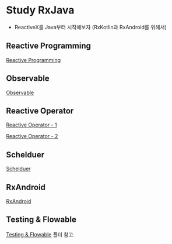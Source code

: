 # Study RxJava

- ReactiveX를 Java부터 시작해보자 (RxKotlin과 RxAndroid를 위해서)

## Reactive Programming

[Reactive Programming](https://github.com/KRMKGOLD/RxJava-Study/tree/master/src/main/java/Reactive_Programming)

## Observable

[Observable](https://github.com/KRMKGOLD/RxJava-Study/tree/master/src/main/java/Observable)

## Reactive Operator

[Reactive Operator - 1](https://github.com/KRMKGOLD/RxJava-Study/tree/master/src/main/java/Reactive_Operator_1)

[Reactive Operator - 2](https://github.com/KRMKGOLD/RxJava-Study/tree/master/src/main/java/Reactive_Operator_2)

## Schelduer

[Schelduer](https://github.com/KRMKGOLD/RxJava-Study/tree/master/src/main/java/Schelduler)

## RxAndroid

[RxAndroid](https://github.com/KRMKGOLD/RxJava-Study/tree/master/src/main/java/RxAndroid)

## Testing & Flowable

[Testing & Flowable](https://github.com/KRMKGOLD/RxJava-Study/tree/master/src/main/java/Testing_Flowable) 폴더 참고.
